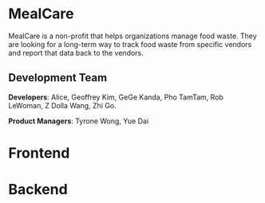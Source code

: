 # MealCare
MealCare is a non-profit that helps organizations manage food waste. They are looking for a long-term way to track food waste from specific vendors and report that data back to the vendors.

## Development Team


**Developers**: Alice, Geoffrey Kim, GeGe Kanda, Pho TamTam, Rob LeWoman, Z Dolla Wang, Zhi Go.


**Product Managers**: Tyrone Wong, Yue Dai

# Frontend

# Backend

